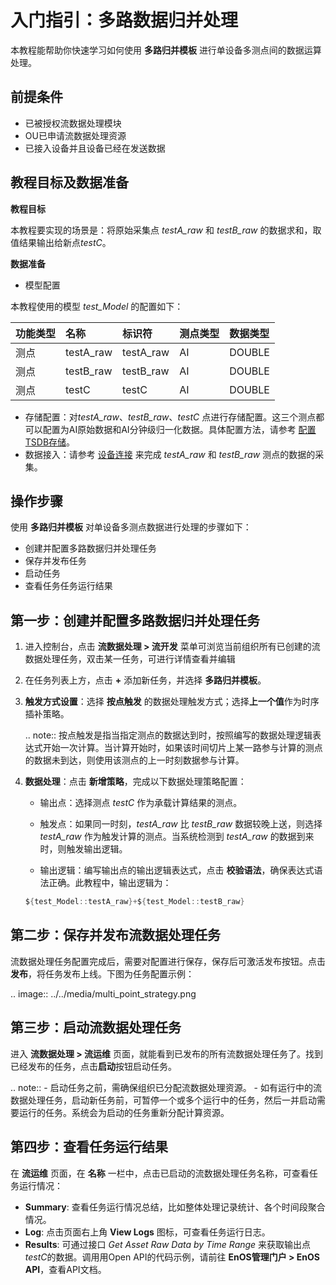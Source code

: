 # 入门指引：多路数据归并处理

本教程能帮助你快速学习如何使用 **多路归并模板** 进行单设备多测点间的数据运算处理。
## 前提条件

- 已被授权流数据处理模块
- OU已申请流数据处理资源
- 已接入设备并且设备已经在发送数据

## 教程目标及数据准备

**教程目标**

本教程要实现的场景是：将原始采集点 *testA_raw* 和 *testB_raw* 的数据求和，取值结果输出给新点*testC*。

**数据准备**

- 模型配置

本教程使用的模型 *test_Model* 的配置如下：

| 功能类型 | 名称      | 标识符    | 测点类型 | 数据类型 |
|:---------|:----------|:----------|:---------|:---------|
| 测点     | testA_raw | testA_raw | AI       | DOUBLE   |
| 测点     | testB_raw | testB_raw | AI       | DOUBLE   |
| 测点     | testC     | testC     | AI       | DOUBLE   |
- 存储配置：对*testA_raw*、*testB_raw*、*testC* 点进行存储配置。这三个测点都可以配置为AI原始数据和AI分钟级归一化数据。具体配置方法，请参考 [配置TSDB存储](../configuring_tsdb_storage)。
- 数据接入：请参考 [设备连接](/docs/device-connection/en/dev/quickstart/gettingstarted_device_connection.html) 来完成 *testA_raw* 和 *testB_raw* 测点的数据的采集。

## 操作步骤

使用 **多路归并模板** 对单设备多测点数据进行处理的步骤如下：
- 创建并配置多路数据归并处理任务
- 保存并发布任务
- 启动任务
- 查看任务任务运行结果

## 第一步：创建并配置多路数据归并处理任务

1. 进入控制台，点击 **流数据处理 > 流开发** 菜单可浏览当前组织所有已创建的流数据处理任务，双击某一任务，可进行详情查看并编辑

2. 在任务列表上方，点击  **+** 添加新任务，并选择 **多路归并模板**。

3. **触发方式设置**：选择 **按点触发** 的数据处理触发方式；选择**上一个值**作为时序插补策略。

   .. note:: 按点触发是指当指定测点的数据达到时，按照编写的数据处理逻辑表达式开始一次计算。当计算开始时，如果该时间切片上某一路参与计算的测点的数据未到达，则使用该测点的上一时刻数据参与计算。

4. **数据处理**：点击 **新增策略**，完成以下数据处理策略配置：

   - 输出点：选择测点 *testC* 作为承载计算结果的测点。

   - 触发点：如果同一时刻，*testA_raw* 比 *testB_raw* 数据较晚上送，则选择 *testA_raw* 作为触发计算的测点。当系统检测到 *testA_raw* 的数据到来时，则触发输出逻辑。

   - 输出逻辑：编写输出点的输出逻辑表达式，点击 **校验语法**，确保表达式语法正确。此教程中，输出逻辑为：

   ```scala
   ${test_Model::testA_raw}+${test_Model::testB_raw}
   ```

## 第二步：保存并发布流数据处理任务

流数据处理任务配置完成后，需要对配置进行保存，保存后可激活发布按钮。点击**发布**，将任务发布上线。下图为任务配置示例：

.. image:: ../../media/multi_point_strategy.png

## 第三步：启动流数据处理任务

进入 **流数据处理 > 流运维** 页面，就能看到已发布的所有流数据处理任务了。找到已经发布的任务，点击**启动**按钮启动任务。

.. note:: - 启动任务之前，需确保组织已分配流数据处理资源。
       - 如有运行中的流数据处理任务，启动新任务前，可暂停一个或多个运行中的任务，然后一并启动需要运行的任务。系统会为启动的任务重新分配计算资源。

## 第四步：查看任务运行结果

在 **流运维** 页面，在 **名称** 一栏中，点击已启动的流数据处理任务名称，可查看任务运行情况：

- **Summary**: 查看任务运行情况总结，比如整体处理记录统计、各个时间段聚合情况。
- **Log**: 点击页面右上角 **View Logs** 图标，可查看任务运行日志。
- **Results**: 可通过接口 *Get Asset Raw Data by Time Range* 来获取输出点*testC*的数据。调用用Open API的代码示例，请前往 **EnOS管理门户 > EnOS API**，查看API文档。
